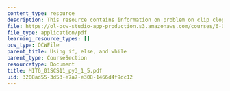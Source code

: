 ```yaml
---
content_type: resource
description: This resource contains information on problem on clip clop.
file: https://ol-ocw-studio-app-production.s3.amazonaws.com/courses/6-01sc-introduction-to-electrical-engineering-and-computer-science-i-spring-2011/3208ad553d53e7a7e3081466d4f9dc12_MIT6_01SCS11_py3_1_5.pdf
file_type: application/pdf
learning_resource_types: []
ocw_type: OCWFile
parent_title: Using if, else, and while
parent_type: CourseSection
resourcetype: Document
title: MIT6_01SCS11_py3_1_5.pdf
uid: 3208ad55-3d53-e7a7-e308-1466d4f9dc12
---
```

